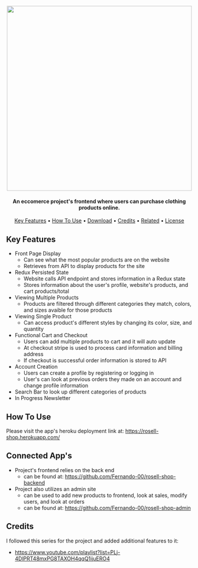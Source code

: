 <h1 align="center">
  <br>
  <img src="https://i.ibb.co/khMB4rS/Rosell-Shop.png" width="500">
</h1>

<h4 align="center">An eccomerce project's frontend where users can purchase clothing products online.</h4>



<p align="center">
  <a href="#key-features">Key Features</a> •
  <a href="#how-to-use">How To Use</a> •
  <a href="#download">Download</a> •
  <a href="#credits">Credits</a> •
  <a href="#related">Related</a> •
  <a href="#license">License</a>
</p>


## Key Features

* Front Page Display
  - Can see what the most popular products are on the website
  - Retrieves from API to display products for the site
* Redux Persisted State
  - Website calls API endpoint and stores information in a Redux state
  - Stores information about the user's profile, website's products, and cart products/total
* Viewing Multiple Products
  - Products are filtered through different categories they match, colors, and sizes avaible for those products
* Viewing Single Product
  - Can access product's different styles by changing its color, size, and quantity
* Functional Cart and Checkout
  - Users can add multiple products to cart and it will auto update
  - At checkout stripe is used to process card information and billing address
  - If checkout is successful order information is stored to API
* Account Creation
  - Users can create a profile by registering or logging in
  - User's can look at previous orders they made on an account and change profile information
* Search Bar to look up different categories of products
* In Progress Newsletter

## How To Use

Please visit the app's heroku deployment link at: https://rosell-shop.herokuapp.com/


## Connected App's

* Project's frontend relies on the back end
  - can be found at: https://github.com/Fernando-00/rosell-shop-backend
* Project also utilizes an admin site 
  - can be used to add new products to frontend, look at sales, modify users, and look at orders
  - can be found at: https://github.com/Fernando-00/rosell-shop-admin

## Credits

I followed this series for the project and added additional features to it: 
- https://www.youtube.com/playlist?list=PLj-4DlPRT48mxPG8TAXOH4qqQ1ijuERO4

